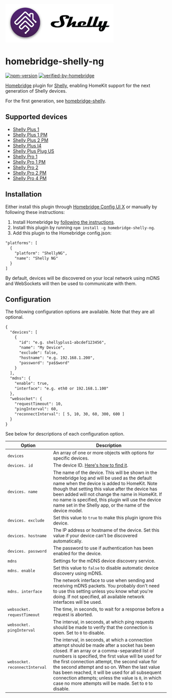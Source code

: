 <a href="https://github.com/alexryd/homebridge-shelly-ng"><img src="homebridge-shelly-ng.png" height="120"></a>

# homebridge-shelly-ng
[![npm-version](https://badgen.net/npm/v/homebridge-shelly-ng)](https://www.npmjs.com/package/homebridge-shelly-ng)
[![verified-by-homebridge](https://badgen.net/badge/homebridge/verified/purple)](https://github.com/homebridge/homebridge/wiki/Verified-Plugins)

[Homebridge](https://homebridge.io) plugin for [Shelly](https://shelly.cloud),
enabling HomeKit support for the next generation of Shelly devices.

For the first generation, see [homebridge-shelly](https://github.com/alexryd/homebridge-shelly).

## Supported devices

* [Shelly Plus 1](https://shelly.cloud/shelly-plus-1/)
* [Shelly Plus 1 PM](https://shelly.cloud/shelly-plus-1pm/)
* [Shelly Plus 2 PM](https://shelly.cloud/shelly-plus-2pm/)
* [Shelly Plus I4](https://shelly.cloud/shelly-plus-i4/)
* [Shelly Plus Plug US](https://shelly.cloud/shelly-plus-plug-us/)
* [Shelly Pro 1](https://shelly.cloud/shelly-pro-smart-home-automation-solution/)
* [Shelly Pro 1 PM](https://shelly.cloud/shelly-pro-smart-home-automation-solution/)
* [Shelly Pro 2](https://shelly.cloud/shelly-pro-smart-home-automation-solution/)
* [Shelly Pro 2 PM](https://shelly.cloud/shelly-pro-smart-home-automation-solution/)
* [Shelly Pro 4 PM](https://shelly.cloud/shelly-pro-smart-home-automation-solution/)

## Installation

Either install this plugin through [Homebridge Config UI X](https://github.com/oznu/homebridge-config-ui-x)
or manually by following these instructions:

1. Install Homebridge by [following the instructions](https://github.com/homebridge/homebridge/wiki).
2. Install this plugin by running `npm install -g homebridge-shelly-ng`.
3. Add this plugin to the Homebridge config.json:
  ```
  "platforms": [
    {
      "platform": "ShellyNG",
      "name": "Shelly NG"
    }
  ]
  ```

By default, devices will be discovered on your local network using mDNS and
WebSockets will then be used to communicate with them.

## Configuration

The following configuration options are available. Note that they are all optional.

```
{
  "devices": [
    {
      "id": "e.g. shellyplus1-abcdef123456",
      "name": "My Device",
      "exclude": false,
      "hostname": "e.g. 192.168.1.200",
      "password": "pa$$word"
    }
  ],
  "mdns": {
    "enable": true,
    "interface": "e.g. eth0 or 192.168.1.100"
  },
  "websocket": {
    "requestTimeout": 10,
    "pingInterval": 60,
    "reconnectInterval": [ 5, 10, 30, 60, 300, 600 ]
  }
}
```

See below for descriptions of each configuration option.

| Option                          | Description |
| ---                             | ---         |
| `devices`                       | An array of one or more objects with options for specific devices. |
| `devices. id`                   | The device ID. [Here's how to find it](https://github.com/alexryd/homebridge-shelly-ng/wiki/Finding-a-device-ID). |
| `devices. name`                 | The name of the device. This will be shown in the homebridge log and will be used as the default name when the device is added to HomeKit. Note though that setting this value after the device has been added will not change the name in HomeKit. If no name is specified, this plugin will use the device name set in the Shelly app, or the name of the device model. |
| `devices. exclude`              | Set this value to `true` to make this plugin ignore this device. |
| `devices. hostname`             | The IP address or hostname of the device. Set this value if your device can't be discovered automatically. |
| `devices. password`             | The password to use if authentication has been enabled for the device.
| `mdns`                          | Settings for the mDNS device discovery service. |
| `mdns. enable`                  | Set this value to `false` to disable automatic device discovery using mDNS. |
| `mdns. interface`               | The network interface to use when sending and receiving mDNS packets. You probably don't need to use this setting unless you know what you're doing. If not specified, all available network interfaces will be used. |
| `websocket. requestTimeout`     | The time, in seconds, to wait for a response before a request is aborted. |
| `websocket. pingInterval`       | The interval, in seconds, at which ping requests should be made to verify that the connection is open. Set to `0` to disable. |
| `websocket. reconnectInterval`  | The interval, in seconds, at which a connection attempt should be made after a socket has been closed. If an array or a comma-separated list of numbers is specified, the first value will be used for the first connection attempt, the second value for the second attempt and so on. When the last value has been reached, it will be used for all subsequent connection attempts; unless the value is `0`, in which case no more attempts will be made. Set to `0` to disable. |
